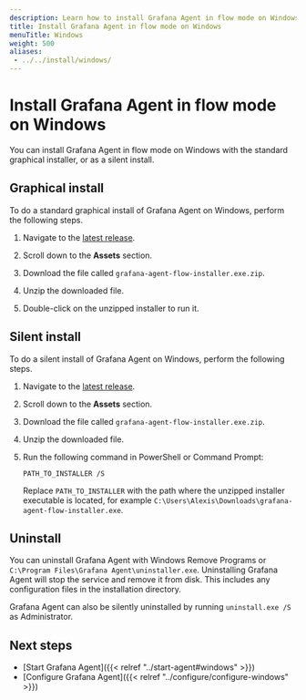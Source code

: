 ```yaml
---
description: Learn how to install Grafana Agent in flow mode on Windows
title: Install Grafana Agent in flow mode on Windows
menuTitle: Windows
weight: 500
aliases:
 - ../../install/windows/
---
```


# Install Grafana Agent in flow mode on Windows

You can install Grafana Agent in flow mode on Windows with the standard graphical installer, or as a silent install.

## Graphical install

To do a standard graphical install of Grafana Agent on Windows, perform the following steps.

1. Navigate to the [latest release][latest].

1. Scroll down to the **Assets** section.

1. Download the file called `grafana-agent-flow-installer.exe.zip`.

1. Unzip the downloaded file.

1. Double-click on the unzipped installer to run it.

[latest]: https://github.com/grafana/agent/releases/latest

## Silent install

To do a silent install of Grafana Agent on Windows, perform the following steps.

1. Navigate to the [latest release][latest].

1. Scroll down to the **Assets** section.

1. Download the file called `grafana-agent-flow-installer.exe.zip`.

1. Unzip the downloaded file.

1. Run the following command in PowerShell or Command Prompt:

   ```shell
   PATH_TO_INSTALLER /S
   ```

   Replace `PATH_TO_INSTALLER` with the path where the unzipped installer
   executable is located, for example
   `C:\Users\Alexis\Downloads\grafana-agent-flow-installer.exe`.

[latest]: https://github.com/grafana/agent/releases/latest

## Uninstall

You can uninstall Grafana Agent with Windows Remove Programs or `C:\Program Files\Grafana Agent\uninstaller.exe`. Uninstalling Grafana Agent will stop the service and remove it from disk. This includes any configuration files in the installation directory. 

Grafana Agent can also be silently uninstalled by running `uninstall.exe /S` as Administrator.

## Next steps

- [Start Grafana Agent]({{< relref "../start-agent#windows" >}})
- [Configure Grafana Agent]({{< relref "../configure/configure-windows" >}})
